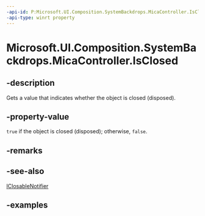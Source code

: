 ```yaml
---
-api-id: P:Microsoft.UI.Composition.SystemBackdrops.MicaController.IsClosed
-api-type: winrt property
---
```


# Microsoft.UI.Composition.SystemBackdrops.MicaController.IsClosed

<!--
public bool IsClosed { get; }
-->


## -description

Gets a value that indicates whether the object is closed (disposed).

## -property-value

`true` if the object is closed (disposed); otherwise, `false`.

## -remarks

## -see-also

[IClosableNotifier](iclosablenotifier.md)

## -examples


